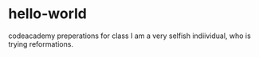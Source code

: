 # hello-world
codeacademy preperations for class
I am a very selfish indiividual, who is trying reformations.
